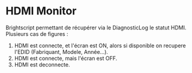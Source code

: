 # HDMI Monitor

Brightscript permettant de récupérer via le DiagnosticLog le statut HDMI.  
Plusieurs cas de figures :  
1) HDMI est connecte, et l'écran est ON, alors si disponible on recupere l'EDID (Fabriquant, Modele, Année...).    
2) HDMI est connecte, mais l'écran est OFF.  
3) HDMI est deconnecte.
